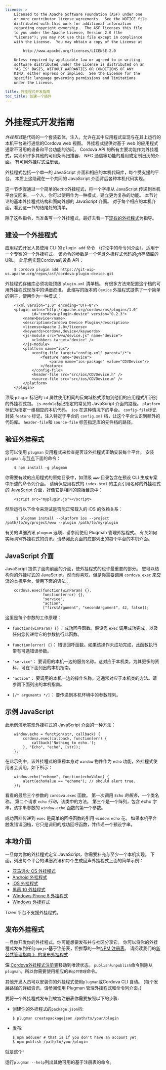 ```yaml
---
license: >
    Licensed to the Apache Software Foundation (ASF) under one
    or more contributor license agreements.  See the NOTICE file
    distributed with this work for additional information
    regarding copyright ownership.  The ASF licenses this file
    to you under the Apache License, Version 2.0 (the
    "License"); you may not use this file except in compliance
    with the License.  You may obtain a copy of the License at

        http://www.apache.org/licenses/LICENSE-2.0

    Unless required by applicable law or agreed to in writing,
    software distributed under the License is distributed on an
    "AS IS" BASIS, WITHOUT WARRANTIES OR CONDITIONS OF ANY
    KIND, either express or implied.  See the License for the
    specific language governing permissions and limitations
    under the License.

title: 外挂程式开发指南
toc_title: 创建一个插件
---
```


# 外挂程式开发指南

*外挂程式*是代码的一个套装软体，注入，允许在其中应用程式呈现与在其上运行的本机平台进行通信的Cordova web 视图。 外挂程式提供对基于 web 的应用程式通常不可用的设备和平台功能的访问。 Cordova API 的所有主要功能作为外挂程式，实现和许多其他的可用条码扫描器、 NFC 通信等功能的启用或定制日历的介面。 有可用外挂程式[注册表][1]。

 [1]: http://plugins.cordova.io

外挂程式包括一个单一的 JavaScript 介面和相应的本机代码库，每个受支援的平台。 本质上这隐藏在一个共同的 JavaScript 介面背后各种本机代码实现。

这一节步骤通过一个简单的*echo*外挂程式，将一个字串从 JavaScript 传递到本机平台又回来，一个人，你可以使用作为一种模式，建立更为复杂的功能。 本节讨论的基本外挂程式结构和面向外部的 JavaScript 介面。 对于每个相应的本机介面，看到这一节的结尾处的清单。

除了这些指令，当准备写一个外挂程式，最好去看一下[现有的外挂程式][2]为指导。

 [2]: http://cordova.apache.org/#contribute

## 建设一个外挂程式

应用程式开发人员使用 CLI 的 `plugin add` 命令 （讨论中的命令列介面），适用于一个专案的一个外挂程式。 该命令的参数是一个包含外挂程式代码的*git*存储库的 URL。 此示例实现Cordova的设备 API：

        $ cordova plugin add https://git-wip-us.apache.org/repos/asf/cordova-plugin-device.git
    

外挂程式存储库必须功能顶级 `plugin.xml` 清单档。 有很多方法来配置这个档的可用外挂程式规范中的详细资讯。 此缩写的版本的 `Device` 外挂程式提供了一个简单的例子，使用作为一种模式：

        <?xml version="1.0" encoding="UTF-8"?>
        <plugin xmlns="http://apache.org/cordova/ns/plugins/1.0"
                id="cordova-plugin-device" version="0.2.3">
            <name>Device</name>
            <description>Cordova Device Plugin</description>
            <license>Apache 2.0</license>
            <keywords>cordova,device</keywords>
            <js-module src="www/device.js" name="device">
                <clobbers target="device" />
            </js-module>
            <platform name="ios">
                <config-file target="config.xml" parent="/*">
                    <feature name="Device">
                        <param name="ios-package" value="CDVDevice"/>
                    </feature>
                </config-file>
                <header-file src="src/ios/CDVDevice.h" />
                <source-file src="src/ios/CDVDevice.m" />
            </platform>
        </plugin>
    

顶级 `plugin` 标记的 `id` 属性使用相同的反向域格式添加到他们的应用程式所识别的外挂程式包。 `js-module`标记指定的常见的 JavaScript 介面的路径。 `platform`标记为指定一组相应的本机代码， `ios` 在这种情况下的平台。 `config-file`标记封装 `feature` 标记，注入特定于平台的 `config.xml` 档，让这个平台认识到额外的代码库。 `header-file`和 `source-file` 标签指定库的元件档的路径。

## 验证外挂程式

您可以使用 `plugman` 实用程式来检查是否该外挂程式正确安装每个平台。 安装 `plugman` 与[节点][3]下面的命令：

 [3]: http://nodejs.org/

        $ npm install -g plugman
    

你需要有效的应用程式的原始目录中，如顶级 `www` 目录包含在预设 CLI 生成专案中所述的命令列介面。 请确保应用程式的 `index.html` 的主页引用名称的外挂程式的 JavaScript 介面，好像它是相同的原始目录中：

        <script src="myplugin.js"></script>
    

然后运行以下命令来测试是否能正常载入的 iOS 的依赖关系：

         $ plugman install --platform ios --project /path/to/my/project/www --plugin /path/to/my/plugin
    

有关的详细资讯 `plugman` 选项，请参阅使用 Plugman 管理外挂程式。 有关如何实际*调试*外挂程式的资讯，请参阅此页面的底部列出的每个平台的本机介面。

## JavaScript 介面

JavaScript 提供了面向前面的介面，使外挂程式的也许最重要的部分。 您可以结构你的外挂程式的 JavaScript，然而你喜欢，但是你需要调用 `cordova.exec` 来交流的本机平台，使用下面的语法：

        cordova.exec(function(winParam) {},
                     function(error) {},
                     "service",
                     "action",
                     ["firstArgument", "secondArgument", 42, false]);
    

这里是每个参数的工作原理：

*   `function(winParam) {}`： 成功回呼函数。假设您 `exec` 调用成功完成，以及任何您传递给它的参数执行此函数。

*   `function(error) {}`： 错误回呼函数。如果该操作未成功完成，此函数执行带有可选错误参数。

*   `"service"`： 要调用的本机一边的服务名称。这对应于本机类，为其更多的资料，可在下面列出的本机指南。

*   `"action"`： 要调用的本机一边的操作名称。这通常对应于本机类的方法。请参阅下面列出的本机指南。

*   `[/* arguments */]`： 要传递到本机环境中的参数阵列。

## 示例 JavaScript

此示例演示实现外挂程式的 JavaScript 介面的一种方法：

        window.echo = function(str, callback) {
            cordova.exec(callback, function(err) {
                callback('Nothing to echo.');
            }, "Echo", "echo", [str]);
        };
    

在此示例中，该外挂程式的重视本身对 `window` 物件作为 `echo` 功能，外挂程式使用者会调用，如下所示：

        window.echo("echome", function(echoValue) {
            alert(echoValue == "echome"); // should alert true.
        });
    

看看的最后三个参数的 `cordova.exec` 函数。 第一次调用 `Echo` *的服务*，一个类名称。 第二个请求 `echo` *行动*，该类中的方法。 第三个是一个阵列，包含 echo 字串，该字串参数的 `window.echo` 函数的第一个参数。

成功回档传递到 `exec` 是简单的回呼函数的引用 `window.echo` 花。 如果本机平台触发错误回档，它只是调用的成功回呼函数，并传递一个预设字串。

## 本地介面

一旦你为你的外挂程式定义 JavaScript，你需要补充与至少一个本机实现。 下面，列出每个平台的详细资讯和每个生成回声外挂程式上面的简单示例：

*   [亚马逊火 OS 外挂程式](../../platforms/amazonfireos/plugin.html)
*   [Android 外挂程式](../../platforms/android/plugin.html)
*   [iOS 外挂程式](../../platforms/ios/plugin.html)
*   [黑莓 10 外挂程式](../../platforms/blackberry10/plugin.html)
*   [Windows Phone 8 外挂程式](../../platforms/wp8/plugin.html)
*   [Windows 外挂程式](../../platforms/win8/plugin.html)

Tizen 平台不支援外挂程式。

## 发布外挂程式

一旦你开发你的外挂程式，你可能想要发布并与社区分享它。 你可以将你的外挂程式发布到任何`npmjs`-基于注册表，但推荐的一种[NPM 注册表][4]。 请阅读我们的[新公共管理指南 》 的发布外挂程式][5].

 [4]: https://www.npmjs.com
 [5]: http://plugins.cordova.io/npm/developers.html

**注**:[Cordova外挂程式注册表][6]移动到唯读状态。 `publish`/`unpublish`命令删除从`plugman`，所以你需要使用相应的`新公共管理`命令。

 [6]: https://plugins.cordova.io

其他开发人员可以安装你的外挂程式使用`plugman`或Cordova CLI 自动。 (每个发展路径的详细资讯，请参阅使用 Plugman 管理外挂程式和命令列介面。)

要将一个外挂程式发布到故宫注册表你需要按照以下的步骤:

*   创建你的外挂程式的`package.json`档:
    
        $ plugman createpackagejson /path/to/your/plugin
        

*   发布:
    
        $ npm adduser # that is if you don't have an account yet
        $ npm publish /path/to/your/plugin
        

就是这个!

运行`plugman --help`列出其他可用的基于注册表的命令。